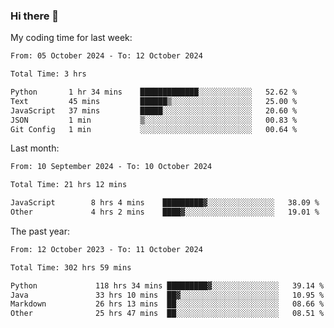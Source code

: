 ### Hi there 👋

My coding time for last week:

<!--START_SECTION:week-->

```txt
From: 05 October 2024 - To: 12 October 2024

Total Time: 3 hrs

Python       1 hr 34 mins    █████████████░░░░░░░░░░░░   52.62 %
Text         45 mins         ██████▒░░░░░░░░░░░░░░░░░░   25.00 %
JavaScript   37 mins         █████░░░░░░░░░░░░░░░░░░░░   20.60 %
JSON         1 min           ▒░░░░░░░░░░░░░░░░░░░░░░░░   00.83 %
Git Config   1 min           ░░░░░░░░░░░░░░░░░░░░░░░░░   00.64 %
```

<!--END_SECTION:week-->

Last month:

<!--START_SECTION:month-->

```txt
From: 10 September 2024 - To: 10 October 2024

Total Time: 21 hrs 12 mins

JavaScript        8 hrs 4 mins    █████████▓░░░░░░░░░░░░░░░   38.09 %
Other             4 hrs 2 mins    ████▓░░░░░░░░░░░░░░░░░░░░   19.01 %
```

<!--END_SECTION:month-->

The past year:

<!--START_SECTION:year-->

```txt
From: 12 October 2023 - To: 11 October 2024

Total Time: 302 hrs 59 mins

Python             118 hrs 34 mins █████████▓░░░░░░░░░░░░░░░   39.14 %
Java               33 hrs 10 mins  ██▓░░░░░░░░░░░░░░░░░░░░░░   10.95 %
Markdown           26 hrs 13 mins  ██░░░░░░░░░░░░░░░░░░░░░░░   08.66 %
Other              25 hrs 47 mins  ██░░░░░░░░░░░░░░░░░░░░░░░   08.51 %
```

<!--END_SECTION:year-->
